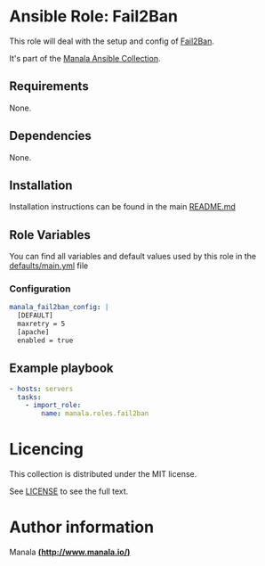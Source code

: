 # Ansible Role: Fail2Ban

This role will deal with the setup and config of [Fail2Ban](https://www.fail2ban.org/wiki/index.php/Main_Page).

It's part of the [Manala Ansible Collection](https://galaxy.ansible.com/manala/roles).

## Requirements

None.

## Dependencies

None.

## Installation

Installation instructions can be found in the main [README.md](https://github.com/manala/ansible-roles/blob/master/README.md)

## Role Variables

You can find all variables and default values used by this role in the [defaults/main.yml](./defaults/main.yml) file

### Configuration

```yaml
manala_fail2ban_config: |
  [DEFAULT]
  maxretry = 5
  [apache]
  enabled = true
```

## Example playbook

```yaml
- hosts: servers
  tasks:
    - import_role:  
        name: manala.roles.fail2ban
```

# Licencing

This collection is distributed under the MIT license.

See [LICENSE](https://opensource.org/licenses/MIT) to see the full text.

# Author information

Manala [**(http://www.manala.io/)**](http://www.manala.io)
